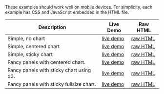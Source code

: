 These examples should work well on mobile devices. For simplicity, each example
has CSS and JavaScript embedded in the HTML file.

| Description                               | Live Demo | Raw HTML  |
| -----------                               | --------- | --------- |
| Simple, no chart                          | [live demo](https://google.github.io/scrollytell/examples/no_chart.html)                  | [raw HTML](https://github.com/google/scrollytell/raw/master/examples/no_chart.html)                  |
| Simple, centered chart                    | [live demo](https://google.github.io/scrollytell/examples/centered_chart.html)            | [raw HTML](https://github.com/google/scrollytell/raw/master/examples/centered_chart.html)            |
| Simple, sticky chart                      | [live demo](https://google.github.io/scrollytell/examples/sticky_chart.html)              | [raw HTML](https://github.com/google/scrollytell/raw/master/examples/sticky_chart.html)              |
| Fancy panels with centered chart.         | [live demo](https://google.github.io/scrollytell/examples/segmented.html)                 | [raw HTML](https://github.com/google/scrollytell/raw/master/examples/segmented.html)                 |
| Fancy panels with sticky chart using d3.  | [live demo](https://google.github.io/scrollytell/examples/segmented_sticky_d3.html)       | [raw HTML](https://github.com/google/scrollytell/raw/master/examples/segmented_sticky_d3.html) |
| Fancy panels with sticky fullsize chart.  | [live demo](https://google.github.io/scrollytell/examples/segmented_sticky_fullsize.html) | [raw HTML](https://github.com/google/scrollytell/raw/master/examples/segmented_sticky_fullsize.html) |
